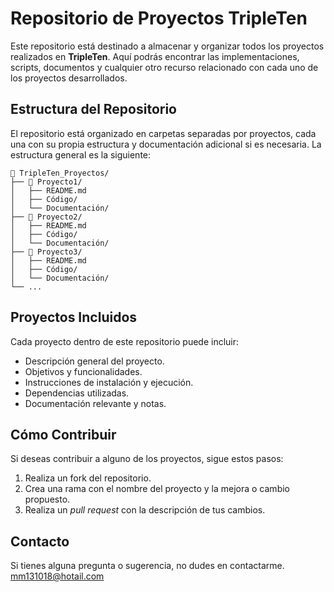 
# Repositorio de Proyectos TripleTen

Este repositorio está destinado a almacenar y organizar todos los proyectos realizados en **TripleTen**. Aquí podrás encontrar las implementaciones, scripts, documentos y cualquier otro recurso relacionado con cada uno de los proyectos desarrollados. 

## Estructura del Repositorio

El repositorio está organizado en carpetas separadas por proyectos, cada una con su propia estructura y documentación adicional si es necesaria. La estructura general es la siguiente:

```
📂 TripleTen_Proyectos/
├── 📁 Proyecto1/
│   ├── README.md
│   ├── Código/
│   └── Documentación/
├── 📁 Proyecto2/
│   ├── README.md
│   ├── Código/
│   └── Documentación/
├── 📁 Proyecto3/
│   ├── README.md
│   ├── Código/
│   └── Documentación/
└── ...
```

## Proyectos Incluidos

Cada proyecto dentro de este repositorio puede incluir:

- Descripción general del proyecto.
- Objetivos y funcionalidades.
- Instrucciones de instalación y ejecución.
- Dependencias utilizadas.
- Documentación relevante y notas.

## Cómo Contribuir

Si deseas contribuir a alguno de los proyectos, sigue estos pasos:

1. Realiza un fork del repositorio.
2. Crea una rama con el nombre del proyecto y la mejora o cambio propuesto.
3. Realiza un *pull request* con la descripción de tus cambios.

## Contacto

Si tienes alguna pregunta o sugerencia, no dudes en contactarme.
mm131018@hotail.com